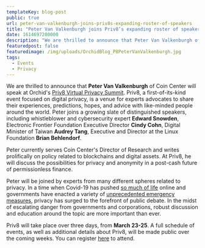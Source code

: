 ```yaml
---
templateKey: blog-post
public: true
url: peter-van-valkenburgh-joins-priv8s-expanding-roster-of-speakers
title: "Peter Van Valkenburgh joins Priv8’s expanding roster of speakers"
date: 1614697200000
description: "We are thrilled to announce that Peter Van Valkenburgh of Coin Center will speak at Orchid’s Priv8 Virtual Privacy Summit."
featuredpost: false
featuredimage: /img/uploads/OrchidBlog_P8PeterVanValkenburgh.jpg
tags:
  - Events
  - Privacy
---
```

We are thrilled to announce that **Peter Van Valkenburgh** of Coin Center will speak at Orchid's [Priv8 Virtual Privacy Summit](https://www.orchid.com/priv8/). Priv8, a first-of-its-kind event focused on digital privacy, is a venue for experts advocates to share their experiences, predictions, hopes, and advice with like-minded people around the world. Peter joins a growing slate of distinguished speakers, including whistleblower and cybersecurity expert **Edward Snowden**,  Electronic Frontier Foundation Executive Director **Cindy Cohn**, Digital Minister of Taiwan **Audrey Tang**, Executive and Director at the Linux Foundation **Brian Behlendorf**.

Peter currently serves Coin Center's Director of Research and writes prolifically on policy related to blockchains and digital assets. At Priv8, he will discuss the possibilities for privacy and anonymity in a post-cash future of permissionless finance.

Peter will be joined by experts from many different spheres related to privacy. In a time when Covid-19 has pushed [so much of life](/tips-for-protecting-your-privacy-while-working-from-home/) online and governments have enacted a variety of [unprecedented emergency measures](/defending-freedom-in-the-time-of-coronavirus/), privacy has surged to the forefront of public debate. In the midst of escalating danger from governments and corporations, robust discussion and education around the topic are more important than ever.

Priv8 will take place over three days, from **March 23-25**. A full schedule of events, as well as additional details about Priv8, will be made public over the coming weeks. You can register [here](https://www.orchid.com/priv8) to attend.